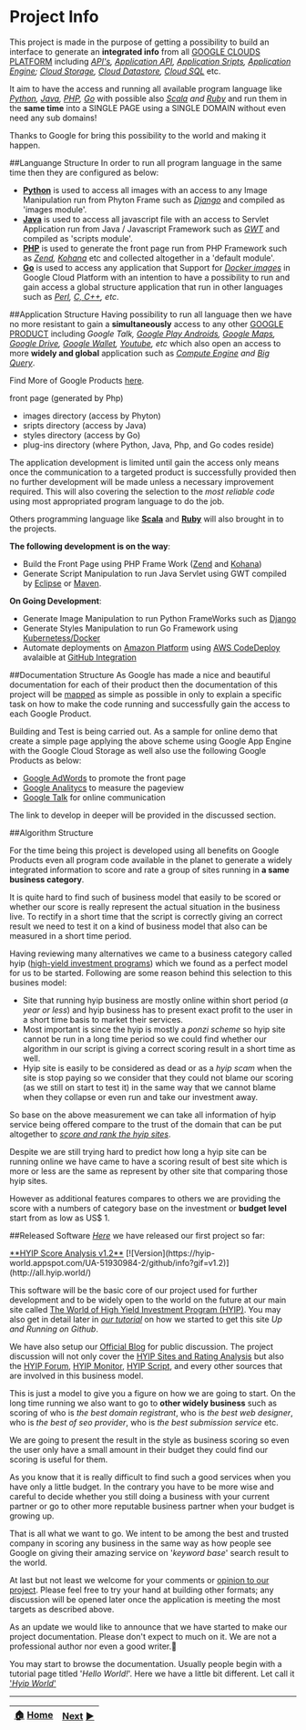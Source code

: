 Project Info
============

This project is made in the purpose of getting a possibility to build an interface to generate an **integrated info** from all [GOOGLE CLOUDS PLATFORM](https://cloud.google.com/developers/) including *[API's](https://developers.google.com/apis-explorer/#p/), [Application API](https://developers.google.com/google-apps/app-apis), [Application Sripts](https://developers.google.com/apps-script/), [Application Engine](https://developers.google.com/appengine/); [Cloud Storage](https://developers.google.com/storage/), [Cloud Datastore](https://developers.google.com/datastore/), [Cloud SQL](https://developers.google.com/cloud-sql/)* etc. 

It aim to have the access and running all available program language like *[Python](https://developers.google.com/appengine/docs/python/), [Java](https://developers.google.com/appengine/docs/java/), [PHP](https://developers.google.com/appengine/docs/php/), [Go](https://developers.google.com/appengine/docs/go/)* with possible also *[Scala](http://www.scala-lang.org/old/node/1831) and [Ruby](http://code.google.com/p/appengine-jruby/)* and run them in the **same time** into a SINGLE PAGE using a SINGLE DOMAIN without even need any sub domains! 

Thanks to Google for bring this possibility to the world and making it happen.


##Languange Structure
In order to run all program language in the same time then they are configured as below:
- **[Python](https://www.python.org/)** is used to access all images with an access to any Image Manipulation run from Phyton Frame such as *[Django](https://www.djangoproject.com/)* and compiled as 'images module'.
- **[Java](https://www.java.com/en/)** is used to access all javascript file with an access to Servlet Application run from Java / Javascript Framework such as *[GWT](http://www.gwtproject.org/)* and compiled as 'scripts module'.
- **[PHP](http://php.net/)** is used to generate the front page run from PHP Framework such as *[Zend](http://www.zend.com/), [Kohana](http://kohanaframework.org/)* etc and collected altogether in a 'default module'.
- **[Go](http://golang.org/)** is used to access any application that Support for *[Docker images](https://www.docker.com/)* in Google Cloud Platform with an intention to have a possibility to run and gain access a global structure application that run in other languages such as *[Perl](http://www.perl.org/), [C, C++](http://en.wikipedia.org/wiki/C%2B%2B), etc*.


##Application Structure
Having possibility to run all language then we have no more resistant to gain a **simultaneously** access to any other [GOOGLE PRODUCT](https://developers.google.com/products/) including *Google Talk, [Google Play Androids](https://developers.google.com/android/), [Google Maps](https://developers.google.com/maps/), [Google Drive](https://drive.google.com/), [Google Wallet](https://developers.google.com/wallet/), [Youtube](https://developers.google.com/youtube/), etc* which also open an access to more **widely and global** application such as *[Compute Engine](https://developers.google.com/compute/) and [Big Query](https://developers.google.com/bigquery/)*.

Find More of Google Products [here](http://en.wikipedia.org/wiki/Google_Services).

front page (generated by Php)
- images directory (access by Phyton)
- sripts directory (access by Java)
- styles directory (access by Go)
- plug-ins directory (where Python, Java, Php, and Go codes reside)

The application development is limited until gain the access only means once the communication to a targeted product is successfully provided then no further development will be made unless a necessary improvement required. This will also covering the selection to the *most reliable code* using most appropriated program language to do the job. 

Others programming language like **[Scala](http://www.scala-lang.org/)** and **[Ruby](https://www.ruby-lang.org/en/)** will also brought in to the projects. 

**The following development is on the way**: 
- Build the Front Page using PHP Frame Work ([Zend](http://stackoverflow.com/questions/19824594/zend-framework-1-x-on-google-app-engine) and [Kohana](http://raivoratsep.com/52/kohana-mvc-framework-on-google-app-engine-or-not/))
- Generate Script Manipulation to run Java Servlet using GWT compiled by [Eclipse](https://developers.google.com/eclipse/) or [Maven](https://developers.google.com/appengine/docs/java/tools/maven).

**On Going Development**:
- Generate Image Manipulation to run Python FrameWorks such as [Django](https://developers.google.com/appengine/articles/django-nonrel)
- Generate Styles Manipulation to run Go Framework using [Kubernetess/Docker](https://developers.google.com/compute/docs/containers)
- Automate deployments on [Amazon Platform](https://aws.amazon.com/) using [AWS CodeDeploy](https://github.com/integrations/aws-codedeploy) avalaible at [GitHub Integration](https://github.com/integrations)

##Documentation Structure
As Google has made a nice and beautiful documentation for each of their product then the documentation of this project will be [mapped](https://github.com/hyip/info/wiki/%5BMapping%5D-Concept) as simple as possible in only to explain a specific task on how to make the code running and successfully gain the access to each Google Product. 

Building and Test is being carried out. As a sample for online demo that create a simple page applying the above scheme using Google App Engine with the Google Cloud Storage as well also use the following Google Products as below:

- [Google AdWords](https://adwords.google.com) to promote the front page
- [Google Analitycs](https://www.google.com/analytics/) to measure the pageview
- [Google Talk](http://www.google.com/talk/whatsnew_more.html) for online communication

The link to develop in deeper will be provided in the discussed section.

##Algorithm Structure

For the time being this project is developed using all benefits on Google Products even all program code available in the planet to generate a widely integrated information to score and rate a group of sites running in **a same business category**.

It is quite hard to find such of business model that easily to be scored or whether our score is really represent the actual situation in the business live. To rectify in a short time that the script is correctly giving an correct result we need to test it on a kind of business model that also can be measured in a short time period.   

Having reviewing many alternatives we came to a business category called hyip ([high-yield investment programs](https://tophyipmonitor.wordpress.com/hyip-business/)) which we found as a perfect model for us to be started. Following are some reason behind this selection to this busines model:

- Site that running hyip business are mostly online within short period (*a year or less*) and hyip business has to present  exact profit to the user in a short time basis to market their services.
- Most important is since the hyip is mostly a *ponzi scheme* so hyip site cannot be run in a long time period so we could  find whether our algorithm in our script is giving a correct scoring result in a short time as well.
- Hyip site is easily to be considered as dead or as a *hyip scam* when the site is stop paying so we consider that they could not blame our scoring (as we still on start to test it) in the same way that we cannot blame when they collapse or even run and take our investment away.

So base on the above measurement we can take all information of hyip service being offered compare to the trust of the domain that can be put altogether to [*score and rank the hyip sites*](https://tophyipmonitor.wordpress.com/hyip-rating/). 

Despite we are still trying hard to predict how long a hyip site can be running online we have came to have a scoring result of best site which is more or less are the same as represent by other site that comparing those hyip sites. 

However as additional features compares to others we are providing the score with a numbers of category base on the investment or **budget level** start from as low as US$ 1. 

##Released Software
[*Here*](https://tophyipmonitor.wordpress.com/2015/05/17/hyip-analysis/) we have released our first project so far:

<a href="http://all.hyip.world/" title="HYIP Score Analysis v1.2" target="_blank">
**HYIP Score Analysis v1.2**</a>  
[![Version](https://hyip-world.appspot.com/UA-51930984-2/github/info?gif=v1.2)](http://all.hyip.world/)  

This software will be the basic core of our project used for further development and to be widely open to the world on the future at our main site called [The World of High Yield Investment Program (HYIP)](http://hyip.world/). You may also get in detail later in [*our tutorial*](https://github.com/hyipworld/hyipworld.github.io/blob/master/README.md) on how we started to get this site *Up and Running on Github*.

We have also setup our [Official Blog](https://tophyipmonitor.wordpress.com/hyip-world/) for public discussion. The project discussion will not only cover the [HYIP Sites and Rating Analysis](https://tophyipmonitor.wordpress.com/hyip-rating/) but also the [HYIP Forum](https://tophyipmonitor.wordpress.com/hyip-forums/), [HYIP Monitor](https://tophyipmonitor.wordpress.com/hyip-monitors/), [HYIP Script](https://tophyipmonitor.wordpress.com/hyip-scripts/), and every other sources that are involved in this business model.

This is just a model to give you a figure on how we are going to start. On the long time running we also want to go to **other widely business** such as scoring of who is *the best domain registrant*, who is *the best web designer*, who is *the best of seo provider*, who is *the best submission service* etc. 

We are going to present the result in the style as business scoring so even the user only have a small amount in their budget they could find our scoring is useful for them. 

As you know that it is really difficult to find such a good services when you have only a little budget. In the contrary you have to be more wise and careful to decide whether you still doing a business with your current partner or go to other more reputable business partner when your budget is growing up. 

That is all what we want to go. We intent to be among the best and trusted company in scoring any business in the same way as how people see Google on giving their amazing service on '*keyword base*' search result to the world.

At last but not least we welcome for your comments or [opinion to our project](https://en.wikipedia.org/wiki/User:Hyipworld/High-yard_investment_program). Please feel free to try your hand at building other formats; any discussion will be opened later once the application is meeting the most targets as described above.

As an update we would like to announce that we have started to make our project documentation. Please don't expect to much on it. We are not a professional author nor even a good writer.:pray:    

You may start to browse the documentation. Usually people begin with a tutorial page titled '_Hello World!_'. Here we have a little bit different. Let call it ['*Hyip World*'](https://github.com/hyipworld/hyipworld.github.io/blob/master/README.md)
***
|[:house:](https://github.com/hyip) [Home](https://github.com/hyip)|[Next](https://github.com/hyipworld/hyipworld.github.io) [:arrow_forward:](https://github.com/hyipworld/hyipworld.github.io)|
|:----|----:|
